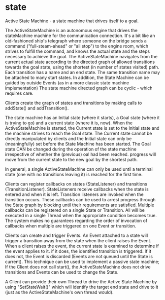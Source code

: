 # state
Active State Machine - a state machine that drives itself to a goal.

 The ActiveStateMachine is an autonomous engine that drives the stateMachine
 machine for the communication connection. It's a bit like an old-fashioned
 ship's telegraph where someone on the bridge sends a command
 ("full-steam-ahead" or "all stop") to the engine room, which strives to
 fulfill the command, and knows the actual state and the steps necessary to 
 achieve the goal. The ActiveStateMachine
 navigates from the current actual state according to the directed graph of
 allowed transitions towards the goal state, using the shortest (in number of states visited) 
 path. Each transition has a name and an
 end state. The same transition name may be attached to many start states. In
 addition, the State Machine can be guided by outside Events (as in a more
 classic state machine implementation) The state machine directed graph can be
 cyclic - which requires care.
 
 Clients create the graph of states and transitions by making calls to
 addState() and addTransition().
 
 The state machine has an Initial state (where it starts), a Goal state (where it
 is trying to go) and a current state (where it is, now).  When the ActiveStateMachine
 is started, the Current state is set to the Initial state and the machine strives to
 reach the Goal state.  The Current state cannot be directly manipulated by clients
 and the Initial state can only be (meaningfully) set before the State Machine has been
 started.  The Goal state CAN be changed during the operation of the state machine irrespective
 of whether the (previous) oal had been reached.  progress will move from the current state
 to the new goal by the shortest path.
 
  In general, a single ActiveStateMachine can only be used until a terminal state (one with no transitions leaving it) is reached for the first time.
 
 Clients can register callbacks on states (StateListener) and transitions
 (TransitionListener). StateListeners receive callbacks when the state is
 entered and when it is left. Transition listeners are invoked when the
 transition occurs. These
 callbacks can be used to arrest progress through the State graph by blocking
 until their requirements are satisfied. Multiple callbacks can be registered
 on a single State or Transition. All will be executed in a single Thread when
 the appropriate condition becomes true. The system makes no guarantees
 regarding the order of invocation of callbacks when multiple are triggered on
 one Event or transition.
 
 Clients can create and trigger Events. An Event attached to a state will
 trigger a transition away from the state when the client raises the Event.
 When a client raises the event, the current state is examined to determine if
 the event applies to it. if it does, the identified transition is triggered.
 If it does not, the Event is discarded (Events are not queued until the 
 State is current).  This technique can be used to
 implement a passive state machine; If the Client does not call start(), the
 ActiveStateMachine does not drive transitions and Events can be used to 
 change the State.
 
 A Client can provide their own Thread to drive the Active State Machine by
 using "SetStateWait()" which will identify the target end state and drive to
 it (just as the ActiveStateMachine's own thread would).
